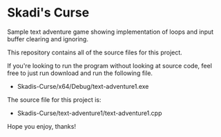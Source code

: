 # Skadi's Curse
Sample text adventure game showing implementation of loops and input buffer clearing and ignoring.

This repository contains all of the source files for this project. 

If you're looking to run the program without looking at source code, feel free to just run download and run the following file. 
- Skadis-Curse/x64/Debug/text-adventure1.exe

The source file for this project is:
- Skadis-Curse/text-adventure1/text-adventure1.cpp

Hope you enjoy, thanks!
